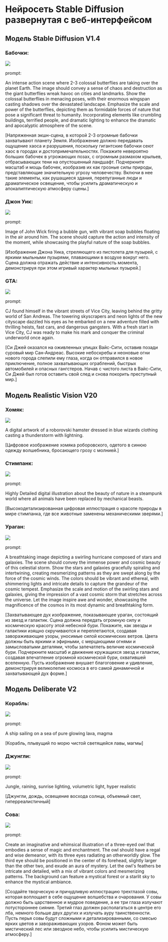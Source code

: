 # Нейросеть Stable Diffusion развернутая с веб-интерфейсом

## Модель Stable Diffusion V1.4


### Бабочки:

![](https://github.com/xvqpvx/computer_vision/blob/main/lab8/butterflies.png)

prompt:

An intense action scene where 2-3 colossal butterflies are taking over the planet Earth. 
The image should convey a sense of chaos and destruction as the giant butterflies wreak havoc on cities and landmarks. 
Show the colossal butterflies in menacing poses, with their enormous wingspan casting shadows over the devastated landscape. 
Emphasize the scale and power of the butterflies, depicting them as formidable forces of nature that 
pose a significant threat to humanity. 
Incorporating elements like crumbling buildings, 
terrified people, and dramatic lighting to enhance the dramatic and apocalyptic atmosphere of the scene.

[Напряженная экшн-сцена, в которой 2-3 огромные бабочки захватывают планету Земля. 
Изображение должно передавать ощущение хаоса и разрушения, поскольку гигантские бабочки сеют хаос 
в городах и достопримечательностях. Покажите невероятно больших бабочек в угрожающих позах, 
с огромным размахом крыльев, отбрасывающих тени на опустошенный ландшафт. 
Подчеркните масштаб и мощь бабочек, изобразив их как грозные силы природы, представляющие значительную угрозу человечеству. 
Включи в нее такие элементы, как рушащиеся здания, перепуганные люди и драматическое освещение, 
чтобы усилить драматическую и апокалиптическую атмосферу сцены.]

### Джон Уик:

![](https://github.com/xvqpvx/computer_vision/blob/main/lab8/john%20wick.png)

prompt:

Image of John Wick firing a bubble gun, with vibrant soap bubbles floating in the air around him. 
The scene should capture the action and intensity of the moment, while showcasing the playful nature of the soap bubbles. 

[Изображение Джона Уика, стреляющего из пистолета для пузырей, с яркими мыльными пузырями, плавающими в воздухе вокруг него.
Сцена должна отражать действие и интенсивность момента, демонстрируя при этом игривый характер мыльных пузырей.]

### GTA:

![](https://github.com/xvqpvx/computer_vision/blob/main/lab8/cj.png)

prompt:

CJ found himself in the vibrant streets of Vice City, leaving behind the gritty world of San Andreas. 
The towering skyscrapers and neon lights of the new cityscape dazzled his eyes as he embarked on a new adventure filled 
with thrilling heists, fast cars, and dangerous gangsters. With a fresh start in Vice City, 
CJ was ready to make his mark and conquer the criminal underworld once again.

[Си Джей оказался на оживленных улицах Вайс-Сити, оставив позади суровый мир Сан-Андреас. 
Высокие небоскребы и неоновые огни нового города слепили ему глаза, когда он отправился в новое приключение, 
полное захватывающих ограблений, быстрых автомобилей и опасных гангстеров. Начав с чистого листа в Вайс-Сити, 
Си Джей был готов оставить свой след и снова покорить преступный мир.]

## Модель Realistic Vision V20

### Хомяк:

![](https://github.com/xvqpvx/computer_vision/blob/main/lab8/hamster.png)

A digital artwork of a roborovski hamster dressed in blue wizards clothing casting a thunderstorm with lightning.

[Цифровое изображение хомяка роборовского, одетого в синюю одежду волшебника, бросающего грозу с молнией.]

### Стимпанк:

![](https://github.com/xvqpvx/computer_vision/blob/main/lab8/steampunk.png)

prompt:

Highly Detailed digital illustration about the beauty of nature in a steampunk world where all animals 
have been replaced by mechanical beasts.

[Высокодетализированная цифровая иллюстрация о красоте природы в мире стимпанка, 
где все животные заменены механическими зверями.]

### Ураган:

![](https://github.com/xvqpvx/computer_vision/blob/main/lab8/hurricane.png)

prompt:

A breathtaking image depicting a swirling hurricane composed of stars and galaxies. The scene should convey the immense 
power and cosmic beauty of this celestial storm. Show the stars and galaxies gracefully spiraling and intertwining, 
creating mesmerizing patterns as they are swept along by the force of the cosmic winds. The colors should be vibrant and 
ethereal, with shimmering lights and intricate details to capture the grandeur of the cosmic tempest. 
Emphasize the scale and motion of the swirling stars and galaxies, giving the impression of a vast cosmic storm 
that stretches across the universe. Let the image inspire awe and wonder, showcasing the magnificence of the cosmos in 
its most dynamic and breathtaking form.

[Захватывающее дух изображение, показывающее ураган, состоящий из звезд и галактик. Сцена должна передать огромную силу и 
космическую красоту этой небесной бури. Покажите, как звезды и галактики изящно скручиваются и переплетаются, 
создавая завораживающие узоры, уносимые силой космических ветров. Цвета должны быть яркими и эфирными, 
с мерцающими огнями и замысловатыми деталями, чтобы запечатлеть величие космической бури.
Подчеркните масштаб и движение кружащихся звезд и галактик, создавая впечатление огромной космической бури, 
охватившей вселенную. Пусть изображение внушает благоговение и удивление, демонстрируя великолепие космоса в его 
самой динамичной и захватывающей дух форме.]

## Модель Deliberate V2

### Корабль:

![](https://github.com/xvqpvx/computer_vision/blob/main/lab8/ship.png)

prompt:

A ship sailing on a sea of pure glowing lava, magma

[Корабль, плывущий по морю чистой светящейся лавы, магмы]

### Джунгли:

![](https://github.com/xvqpvx/computer_vision/blob/main/lab8/jungle.png)

prompt:

Jungle, raining, sunrise lighting, volumetric light, hyper realistic

[Джунгли, дождь, освещение восхода солнца, объемный свет, гиперреалистичный]

### Сова:

![](https://github.com/xvqpvx/computer_vision/blob/main/lab8/owl.png)

prompt:

Create an imaginative and whimsical illustration of a three-eyed owl that embodies a sense of magic and enchantment. 
The owl should have a regal and wise demeanor, with its three eyes radiating an otherworldly glow. 
The third eye should be positioned in the center of its forehead, slightly larger than the other two, and exude 
an aura of mystery. Let the owl's feathers be intricate and detailed, with a mix of vibrant colors and mesmerizing patterns. 
The background can feature a mystical forest or a starlit sky to enhance the mystical ambiance.

[Создайте творческую и причудливую иллюстрацию трехглазой совы, которая воплощает в себе ощущение волшебства и очарования. 
У совы должно быть царственное и мудрое поведение, а ее три глаза излучают потустороннее сияние. 
Третий глаз должен располагаться в центре его лба, немного больше двух других и излучать ауру таинственности. 
Пусть перья совы будут сложными и детализированными, со смесью ярких цветов и завораживающих узоров. 
Фоном может быть мистический лес или звездное небо, чтобы усилить мистическую атмосферу.]
